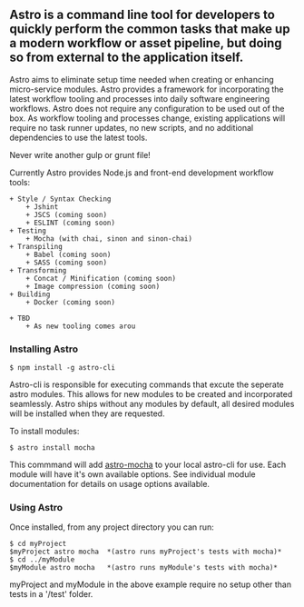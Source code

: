 ## Astro is a command line tool for developers to quickly perform the common tasks that make up a modern workflow or asset pipeline, but doing so from external to the application itself.

Astro aims to eliminate setup time needed when creating or enhancing micro-service modules. Astro provides a framework for incorporating the latest workflow tooling and processes into daily software engineering workflows.  Astro does not require any configuration to be used out of the box. As workflow tooling and processes change, existing applications will require no task runner updates, no new scripts, and no additional dependencies to use the latest tools.

Never write another gulp or grunt file!



Currently Astro provides Node.js and front-end development workflow tools:

	+ Style / Syntax Checking
		+ Jshint
		+ JSCS (coming soon)
		+ ESLINT (coming soon)
	+ Testing
		+ Mocha (with chai, sinon and sinon-chai)
	+ Transpiling
		+ Babel (coming soon)
		+ SASS (coming soon)
	+ Transforming
		+ Concat / Minification (coming soon)
		+ Image compression (coming soon)
	+ Building
		+ Docker (coming soon)

	+ TBD
		+ As new tooling comes arou



### Installing Astro
```
$ npm install -g astro-cli
```
Astro-cli is responsible for executing commands that excute the seperate astro modules.  This allows for new modules to be created and incorporated seamlessly. Astro ships without any modules by default, all desired modules will be installed when they are requested.

To install modules:

```
$ astro install mocha
```


This commmand will add [astro-mocha](https://www.npmjs.com/package/astro-mocha) to your local astro-cli for use.  Each module will have it's own available options.  See individual module documentation for details on usage options available.

### Using Astro

Once installed, from any project directory you can run:

```
$ cd myProject
$myProject astro mocha  *(astro runs myProject's tests with mocha)*
$ cd ../myModule
$myModule astro mocha 	*(astro runs myModule's tests with mocha)*
```

myProject and myModule in the above example require no setup other than tests in a '/test' folder.





